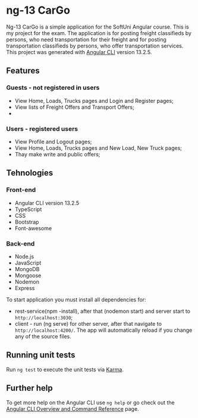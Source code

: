 # ng-13 CarGo

Ng-13 CarGo is a simple application for the SoftUni Angular course. This is my project for the exam.
 The application is for posting freight classifieds by persons, who need transportation for their freight and for posting transportation classifieds by persons, who offer transportation services.
This project was generated with [Angular CLI](https://github.com/angular/angular-cli) version 13.2.5.

## Features

### Guests - not registered in users

- View Home, Loads, Trucks pages and Login and Register pages;
- View lists of Freight Offers and Transport Offers;
- 
### Users -  registered users

- View Profile and Logout pages;
- View Home, Loads, Trucks pages and New Load, New Truck pages;
- Thay make write and public offers;

## Tehnologies

### Front-end

- Angular CLI version 13.2.5
- TypeScript
- CSS
- Bootstrap
- Font-awesome

### Back-end

- Node.js
- JavaScript
- MongoDB
- Mongoose
- Nodemon
- Express

To start application you must install all dependencies for:
- rest-service(npm -install), after that (nodemon start) and server start to `http://localhost:3030`;
- client - run (ng serve) for other server, after that navigate to `http://localhost:4200/`. The app will automatically reload if you change any of the source files.

## Running unit tests

Run `ng test` to execute the unit tests via [Karma](https://karma-runner.github.io).

## Further help

To get more help on the Angular CLI use `ng help` or go check out the [Angular CLI Overview and Command Reference](https://angular.io/cli) page.
